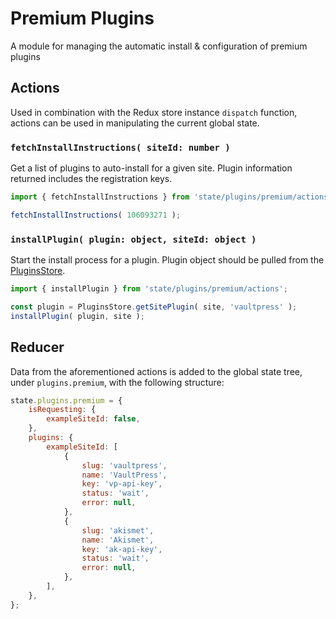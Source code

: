 # Premium Plugins

A module for managing the automatic install & configuration of premium plugins

## Actions

Used in combination with the Redux store instance `dispatch` function, actions can be used in manipulating the current global state.

### `fetchInstallInstructions( siteId: number )`

Get a list of plugins to auto-install for a given site. Plugin information returned includes the registration keys.

```js
import { fetchInstallInstructions } from 'state/plugins/premium/actions';

fetchInstallInstructions( 106093271 );
```

### `installPlugin( plugin: object, siteId: object )`

Start the install process for a plugin. Plugin object should be pulled from the [PluginsStore](https://github.com/Automattic/wp-calypso/tree/HEAD/client/lib/plugins).

```js
import { installPlugin } from 'state/plugins/premium/actions';

const plugin = PluginsStore.getSitePlugin( site, 'vaultpress' );
installPlugin( plugin, site );
```

## Reducer

Data from the aforementioned actions is added to the global state tree, under `plugins.premium`, with the following structure:

```js
state.plugins.premium = {
	isRequesting: {
		exampleSiteId: false,
	},
	plugins: {
		exampleSiteId: [
			{
				slug: 'vaultpress',
				name: 'VaultPress',
				key: 'vp-api-key',
				status: 'wait',
				error: null,
			},
			{
				slug: 'akismet',
				name: 'Akismet',
				key: 'ak-api-key',
				status: 'wait',
				error: null,
			},
		],
	},
};
```
